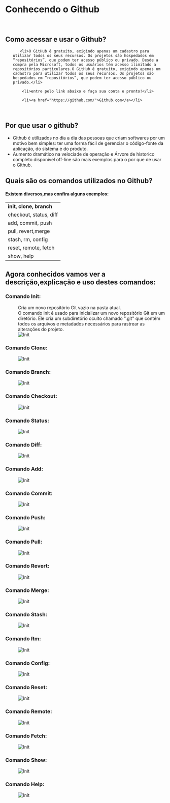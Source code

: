 <!DOCTYPE html>

<html>

<head>

   <meta charset="UTF-8"/>
   <title>Página principal</title> 

</head>

<body>

   <h1>Conhecendo o Github</h1>

   <br>

   <h2>Como acessar e usar o Github?</h2>


   <ul>

       <li>O GitHub é gratuito, exigindo apenas um cadastro para utilizar todos os seus recursos. Os projetos são hospedados em “repositórios”, que podem ter acesso público ou privado. Desde a compra pela Microsoft, todos os usuários têm acesso ilimitado a repositórios particulares.O GitHub é gratuito, exigindo apenas um cadastro para utilizar todos os seus recursos. Os projetos são hospedados em “repositórios”, que podem ter acesso público ou privado.</li> 
       
        <li>entre pelo link abaixo e faça sua conta e pronto!</li>

        <li><a href="https://github.com/">Github.com</a></li>
    
   </ul>

   <br>

   <h2>Por que usar o github?</h2>
   
   <ul>
       <li>Github é utilizados no dia a dia das pessoas que criam softwares por um motivo bem simples: ter uma forma fácil de gerenciar o código-fonte da aplicação, do sistema e do produto.</li>
       <li>Aumento dramático na velociade de operação e Árvore de historico completo disponivel off-line são mais exemplos para o por que de usar o Github.</li> 
   </ul>     
   
   <h2>Quais são os comandos utilizados no Github?</h2> 
   <h4>Existem diversos,mas confira alguns exemplos:</h4> 
   
   <table>
       <tr>
           <td><b>init, clone, branch</b></td>
       </tr>         
       <tr>
           <td>checkout, status, diff</td>
       </tr>    
       <tr>
           <td>add, commit, push</td>
       </tr> 
       <tr>
           <td>pull, revert,merge</td>
       </tr>         
       <tr>
           <td> stash, rm, config</td>
       </tr>     
        <tr>
           <td>reset, remote, fetch</td>
       </tr>        
        <tr>
           <td> show, help</td>
       </tr>       
      
   </table>
   
   <h2>Agora conhecidos vamos ver a descrição,explicação e uso destes comandos:</h2> 
   
   <dl>
       <dt><h3>Comando Init:</h3></dt>
       <dd>Cria um novo repositório Git vazio na pasta atual.</dd>
       <dd>O comando init é usado para inicializar um novo repositório Git em um diretório. Ele cria um subdiretório oculto chamado ".git" que contém todos os arquivos e metadados necessários para rastrear as alterações do projeto.</dd> 
       <dd><img src="init.PNG" alt="Init"> 
   </dl>
   <dl>
       <dt><h3>Comando Clone:</h3></dt>
       <dd></dd>
       <dd></dd> 
       <dd><img src="init.PNG" alt="Init"> 
   </dl>
   <dl>
       <dt><h3>Comando Branch:</h3></dt>
       <dd></dd>
       <dd></dd> 
       <dd><img src="init.PNG" alt="Init"> 
   </dl>
   <dl>
       <dt><h3>Comando Checkout:</h3></dt>
       <dd></dd>
       <dd></dd> 
       <dd><img src="init.PNG" alt="Init"> 
   </dl>
   <dl>
       <dt><h3>Comando Status:</h3></dt>
       <dd></dd>
       <dd></dd> 
       <dd><img src="init.PNG" alt="Init"> 
   </dl>
   <dl>
       <dt><h3>Comando Diff:</h3></dt>
       <dd></dd>
       <dd></dd> 
       <dd><img src="init.PNG" alt="Init"> 
   </dl>
   <dl>
       <dt><h3>Comando Add:</h3></dt>
       <dd></dd>
       <dd></dd> 
       <dd><img src="init.PNG" alt="Init"> 
   </dl>
   <dl>
       <dt><h3>Comando Commit:</h3></dt>
       <dd></dd>
       <dd></dd> 
       <dd><img src="init.PNG" alt="Init"> 
   </dl>
   <dl>
       <dt><h3>Comando Push:</h3></dt>
       <dd></dd>
       <dd></dd> 
       <dd><img src="init.PNG" alt="Init"> 
   </dl>
   <dl>
       <dt><h3>Comando Pull:</h3></dt>
       <dd></dd>
       <dd></dd> 
       <dd><img src="init.PNG" alt="Init"> 
   </dl>
   <dl>
       <dt><h3>Comando Revert:</h3></dt>
       <dd></dd>
       <dd></dd> 
       <dd><img src="init.PNG" alt="Init"> 
   </dl>
   <dl>
       <dt><h3>Comando Merge:</h3></dt>
       <dd></dd>
       <dd></dd> 
       <dd><img src="init.PNG" alt="Init"> 
   </dl>
   <dl>
       <dt><h3>Comando Stash:</h3></dt>
       <dd></dd>
       <dd></dd> 
       <dd><img src="init.PNG" alt="Init"> 
   </dl>
   <dl>
       <dt><h3>Comando Rm:</h3></dt>
       <dd></dd>
       <dd></dd> 
       <dd><img src="init.PNG" alt="Init"> 
   </dl>
   <dl>
       <dt><h3>Comando Config:</h3></dt>
       <dd></dd>
       <dd></dd> 
       <dd><img src="init.PNG" alt="Init"> 
   </dl>
   <dl>
       <dt><h3>Comando Reset:</h3></dt>
       <dd></dd>
       <dd></dd> 
       <dd><img src="init.PNG" alt="Init"> 
   </dl>
   <dl>
       <dt><h3>Comando Remote:</h3></dt>
       <dd></dd>
       <dd></dd> 
       <dd><img src="init.PNG" alt="Init"> 
   </dl>
   <dl>
       <dt><h3>Comando Fetch:</h3></dt>
       <dd></dd>
       <dd></dd> 
       <dd><img src="init.PNG" alt="Init"> 
   </dl>
   <dl>
       <dt><h3>Comando Show:</h3></dt>
       <dd></dd>
       <dd></dd> 
       <dd><img src="init.PNG" alt="Init"> 
   </dl>
   <dl>
       <dt><h3>Comando Help:</h3></dt>
       <dd></dd>
       <dd></dd> 
       <dd><img src="init.PNG" alt="Init"> 
   </dl>
     
   
   
</body>

</html>  
